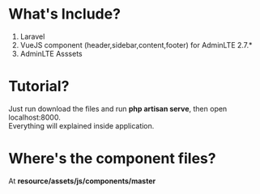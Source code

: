 # What's Include?
1. Laravel
2. VueJS component (header,sidebar,content,footer) for AdminLTE 2.7.*
3. AdminLTE Asssets

# Tutorial?
Just run download the files and run **php artisan serve**, then open localhost:8000.<br/>
Everything will explained inside application.

# Where's the component files?
At <b>resource/assets/js/components/master</b>
